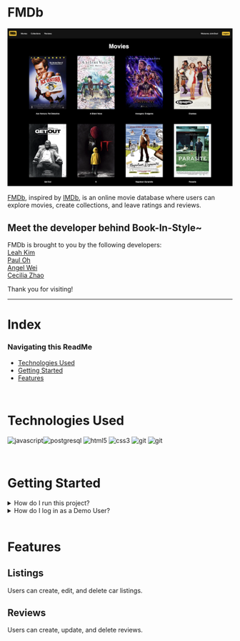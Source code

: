 # FMDb

<img width="1023" alt="image" src="https://github.com/cc-y-zhao/renttheroadshow/blob/main/frontend/public/images/fmdb_homepage.png?raw=true">

[FMDb](https://fmdb-group-project.herokuapp.com/), inspired by [IMDb](https://www.imdb.com/?ref_=nv_home), is an online movie database where users can explore movies, create collections, and leave ratings and reviews.

## Meet the developer behind Book-In-Style~

FMDb is brought to you by the following developers: 
<br>
[Leah Kim](https://www.linkedin.com/search/results/all/?keywords=leah%20kim&origin=RICH_QUERY_SUGGESTION&position=0&searchId=ea124782-355e-43d9-9ee1-7f421129ed7a&sid=unI)
<br>
[Paul Oh](https://www.linkedin.com/in/paul-oh-82824117a/)
<br>
[Angel Wei](https://www.linkedin.com/in/angel-wei-21952b16a/)
<br>
[Cecilia Zhao](https://www.linkedin.com/in/ceciliazh/)

Thank you for visiting!

---

# Index


### Navigating this ReadMe

- [Technologies Used](#technologies-used)
- [Getting Started](#getting-started)
- [Features](#features)

<br>

# Technologies Used

<img src="https://cdn.jsdelivr.net/gh/devicons/devicon/icons/javascript/javascript-original.svg" alt="javascript" width="60" /><img src="https://assets.website-files.com/61ca3f775a79ec5f87fcf937/6202fcdee5ee8636a145a41b_1234.png" alt="postgresql" width="60" />
<img src="https://cdn.jsdelivr.net/gh/devicons/devicon/icons/html5/html5-original-wordmark.svg" alt="html5" width="60" />
<img src="https://cdn.jsdelivr.net/gh/devicons/devicon/icons/css3/css3-original-wordmark.svg" alt="css3" width="60" />
<img src="https://cdn.jsdelivr.net/gh/devicons/devicon/icons/git/git-original.svg" alt="git" width="60" />
<img src="https://res.cloudinary.com/practicaldev/image/fetch/s--Rr7K5gOm--/c_limit%2Cf_auto%2Cfl_progressive%2Cq_auto%2Cw_880/https://dbalas.gallerycdn.vsassets.io/extensions/dbalas/vscode-html2pug/0.0.2/1532242577062/Microsoft.VisualStudio.Services.Icons.Default" alt="git" width="60" />

<br>

# Getting Started

<details>
<summary>How do I run this project?</summary>

1. Clone this repo
    * `git clone git@github.com:cc-y-zhao/renttheroadshow.git`

2. Install dependencies from the root directory
    * `npm install`

3. Create a POSTGRESQL user with CREATEDB and PASSWORD in PSQL
    * `CREATE USER <name> WITH CREATEDB PASSWORD '<password>'`

4. Create a `.env` file in the backend directory based on the `.env.example` found within the respective directory

5. Enter your psql user's name and password information into your `.env` file along with your desired database name, a secured combination of characters for your JWT_SECRET, and your desired PORT (preferably 5000)

6. Add the following proxy to your package.json file within your frontend directory, replacing or keeping the 5000 port to match your PORT configuration found in your `.env` file.
    * `"proxy": "http://localhost:5000"`

7. Create Databse, Migrate, and Seed models:
    * `npx dotenv sequelize db:create`
    * `npx dotenv sequelize db:migrate`
    * `npx dotenv sequelize db:seed:all`

8. Start the services in the backend directory
    * `npm start`

9. Start the services in the frontend directory, which should open the app in your default browser. If not, navigate to http://localhost:3000.
    * `npm start`

10. You can use the Demo Login or create an account to being using RTRS.

</details>

<details>
<summary>How do I log in as a Demo User?</summary>
On the log in page, click "Demo Login".
   
   
</details>

<br>

# Features

## Listings

Users can create, edit, and delete car listings.
   
## Reviews
<!-- <img src="https://github.com/cc-y-zhao/Book-In-Style/blob/misc_v5/react-app/public/gifs/review_demo.gif?raw=true" width="580" height="350" /> -->

Users can create, update, and delete reviews.

<br>
